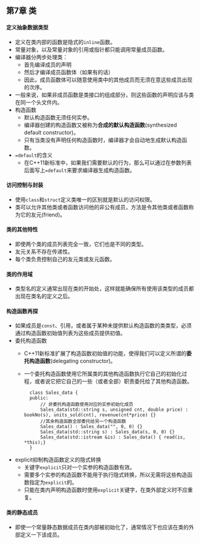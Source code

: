 ## 第7章 类
#### 定义抽象数据类型
- 定义在类内部的函数是隐式的`inline`函数。
- 常量对象，以及常量对象的引用或指针都只能调用常量成员函数。
- 编译器分两步处理类：
	- 首先编译成员的声明
	- 然后才编译成员函数体（如果有的话）
	- 因此，成员函数体可以随意使用类中的其他成员而无须在意这些成员出现的次序。
- 一般来说，如果非成员函数是类接口的组成部分，则这些函数的声明应该与类在同一个头文件内。
- 构造函数
	- 默认构造函数无须任何实参。
	- 编译器创建的构造函数又被称为**合成的默认构造函数**(synthesized default constructor)。
	- 只有当类没有声明任何构造函数时，编译器才会自动地生成默认构造函数。
- `=default`的含义
	- 在C++11新标准中，如果我们需要默认的行为，那么可以通过在参数列表后面写上`=default`来要求编译器生成构造函数。
#### 访问控制与封装
- 使用`class`和`struct`定义类唯一的区别就是默认的访问权限。
- 类可以允许其他类或者函数访问他的非公有成员，方法是令其他类或者函数称为它的友元(friend)。
#### 类的其他特性
- 即使两个类的成员列表完全一致，它们也是不同的类型。
- 友元关系不存在传递性。
- 每个类负责控制自己的友元类或友元函数。
#### 类的作用域
- 类型名的定义通常出现在类的开始处，这样就能确保所有使用该类型的成员都出现在类名的定义之后。
#### 构造函数再探
- 如果成员是`const`、引用，或者属于某种未提供默认构造函数的类类型，必须通过构造函数初始值列表为这些成员提供初值。
- 委托构造函数
	- C++11新标准扩展了构造函数初始值的功能，使得我们可以定义所谓的**委托构造函数**(delegating constructor)。
	- 一个委托构造函数使用它所属类的其他构造函数执行它自己的初始化过程，或者说它把它自己的一些（或者全部）职责委托给了其他构造函数。

			class Sales_data {
			public:
				// 非委托构造函数使用对应的实参初始化成员
				Sales_data(std::string s, unsigned cnt, double price) : bookNo(s), units_sold(cnt), revenue(cnt*price) {}
				//其余构造函数全部委托给另一个构造函数
				Sales_data() : Sales_data("", 0, 0) {}
				Sales_data(std::string s) : Sales_data(s, 0, 0) {}
				Sales_data(std::istream &is) : Sales_data() { read(is, *this);}
			}
- explicit抑制构造函数定义的隐式转换
	- 关键字`explicit`只对一个实参的构造函数有效。
	- 需要多个实参的构造函数不能用于执行隐式转换，所以无需将这些构造函数指定为`explicit`的。
	- 只能在类内声明构造函数时使用`explicit`关键字，在类外部定义时不应重复。
#### 类的静态成员
- 即使一个常量静态数据成员在类内部被初始化了，通常情况下也应该在类的外部定义一下该成员。